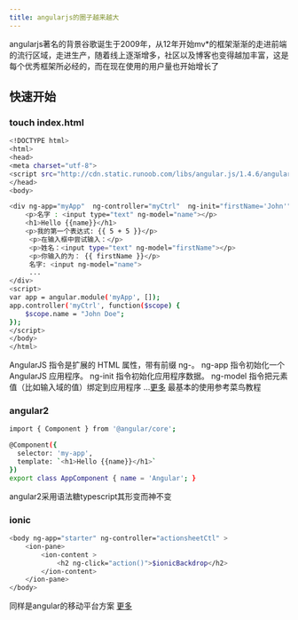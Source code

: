 ```yaml
---
title: angularjs的圈子越来越大
---
```

angularjs著名的背景谷歌诞生于2009年，从12年开始mv*的框架渐渐的走进前端的流行区域，走进生产，随着线上逐渐增多，社区以及博客也变得越加丰富，这是每个优秀框架所必经的，而在现在使用的用户量也开始增长了

## 快速开始

### touch index.html

``` bash
<!DOCTYPE html>
<html>
<head>
<meta charset="utf-8">
<script src="http://cdn.static.runoob.com/libs/angular.js/1.4.6/angular.min.js"></script>
</head>
<body>

<div ng-app="myApp"  ng-controller="myCtrl"  ng-init="firstName='John'">
 	<p>名字 : <input type="text" ng-model="name"></p>
 	<h1>Hello {{name}}</h1>
 	<p>我的第一个表达式: {{ 5 + 5 }}</p>
 	 <p>在输入框中尝试输入：</p>
     <p>姓名：<input type="text" ng-model="firstName"></p>
     <p>你输入的为： {{ firstName }}</p>
 	 名字: <input ng-model="name">
 	 ...
</div>
<script>
var app = angular.module('myApp', []);
app.controller('myCtrl', function($scope) {
    $scope.name = "John Doe";
});
</script>
</body>
</html>
```
AngularJS 指令是扩展的 HTML 属性，带有前缀 ng-。
ng-app 指令初始化一个 AngularJS 应用程序。
ng-init 指令初始化应用程序数据。
ng-model 指令把元素值（比如输入域的值）绑定到应用程序
...[更多](http://www.runoob.com/angularjs/angularjs-reference.html)
最基本的使用参考菜鸟教程
### angular2

``` bash
import { Component } from '@angular/core';

@Component({
  selector: 'my-app',
  template: `<h1>Hello {{name}}</h1>`
})
export class AppComponent { name = 'Angular'; }
```

angular2采用语法糖typescript其形变而神不变

### ionic

``` bash
<body ng-app="starter" ng-controller="actionsheetCtl" >
	<ion-pane>
	    <ion-content >
	        <h2 ng-click="action()">$ionicBackdrop</h2>
	    </ion-content>
	</ion-pane>
</body>
```
同样是angular的移动平台方案
[更多](http://www.runoob.com/ionic/ionic-tutorial.html)

